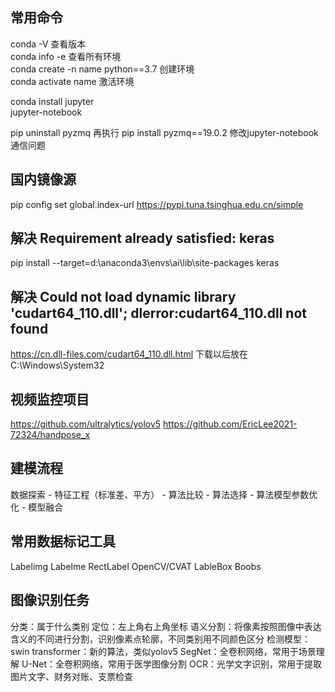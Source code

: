 ## 常用命令
conda -V  查看版本  
conda info -e  查看所有环境  
conda create -n name python==3.7  创建环境  
conda activate name 激活环境  

conda install jupyter  
jupyter-notebook  

pip uninstall pyzmq 再执行 pip install pyzmq==19.0.2 修改jupyter-notebook通信问题

## 国内镜像源
pip config set global.index-url https://pypi.tuna.tsinghua.edu.cn/simple

## 解决 Requirement already satisfied: keras
pip install --target=d:\anaconda3\envs\ai\lib\site-packages keras

## 解决 Could not load dynamic library 'cudart64_110.dll'; dlerror:cudart64_110.dll not found
https://cn.dll-files.com/cudart64_110.dll.html
下载以后放在C:\Windows\System32

## 视频监控项目
https://github.com/ultralytics/yolov5
https://github.com/EricLee2021-72324/handpose_x

## 建模流程
数据探索 - 特征工程（标准差、平方） - 算法比较 - 算法选择 - 算法模型参数优化 - 模型融合

## 常用数据标记工具
Labelimg
Labelme
RectLabel
OpenCV/CVAT
LableBox
Boobs

## 图像识别任务
分类：属于什么类别
定位：左上角右上角坐标
语义分割：将像素按照图像中表达含义的不同进行分割，识别像素点轮廓，不同类别用不同颜色区分
检测模型：
swin transformer：新的算法，类似yolov5
SegNet：全卷积网络，常用于场景理解
U-Net：全卷积网络，常用于医学图像分割
OCR：光学文字识别，常用于提取图片文字、财务对账、支票检查
